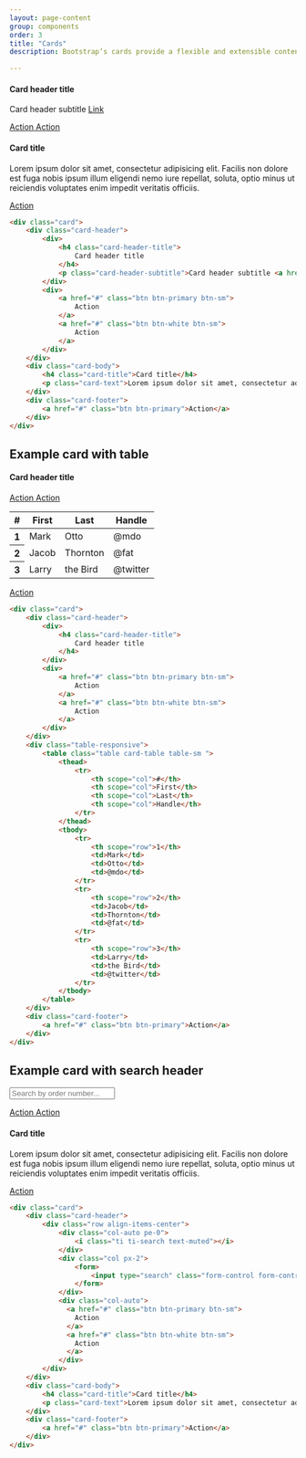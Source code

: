 ```yaml
---
layout: page-content
group: components
order: 3
title: "Cards"
description: Bootstrap’s cards provide a flexible and extensible content container with multiple variants and options. Please read the official <a href="https://getbootstrap.com/docs/5.2/components/card/" target="_blank">Bootstrap documentation</a> for a full list of options.

---
```


<div class=" mb-5">
<div class="card">
<div class="card-header">
  <div>
    <h4 class="card-header-title">
      Card header title
    </h4>
    <p class="card-header-subtitle">Card header subtitle <a href="#">Link</a></p>
  </div>
   <div>
      <a href="#" class="btn btn-primary btn-sm">
        Action
      </a>
      <a href="#" class="btn btn-white btn-sm">
        Action
      </a>
    </div>
</div>
<div class="card-body">
<h4 class="card-title">Card title</h4>
<p class="card-text">Lorem ipsum dolor sit amet, consectetur adipisicing elit. Facilis non dolore est fuga nobis ipsum illum eligendi nemo iure repellat, soluta, optio minus ut reiciendis voluptates enim impedit veritatis officiis.</p>
</div>
<div class="card-footer">
<a href="#" class="btn btn-primary">Action</a>
</div>
</div>
</div>

<div class=" mb-5">
<div class="card">

<div class="card-body" markdown="1">

```html
<div class="card">
    <div class="card-header">
        <div>
            <h4 class="card-header-title">
                Card header title
            </h4>
            <p class="card-header-subtitle">Card header subtitle <a href="#">Link</a></p>
        </div>
        <div>
            <a href="#" class="btn btn-primary btn-sm">
                Action
            </a>
            <a href="#" class="btn btn-white btn-sm">
                Action
            </a>
        </div>
    </div>
    <div class="card-body">
        <h4 class="card-title">Card title</h4>
        <p class="card-text">Lorem ipsum dolor sit amet, consectetur adipisicing elit. Facilis non dolore est fuga nobis ipsum illum eligendi nemo iure repellat, soluta, optio minus ut reiciendis voluptates enim impedit veritatis officiis.</p>
    </div>
    <div class="card-footer">
        <a href="#" class="btn btn-primary">Action</a>
    </div>
</div>
```

</div>
</div>
</div>


## Example card with table

<div class=" mb-5">
<div class="card">
<div class="card-header">
  <div>
    <h4 class="card-header-title">
      Card header title
    </h4>
  </div>
  <div>
    <a href="#" class="btn btn-primary btn-sm">
      Action
    </a>
    <a href="#" class="btn btn-white btn-sm">
      Action
    </a>
  </div>
</div>
<div class="table-responsive">
      <table class="table card-table table-sm ">
        <thead>
          <tr>
            <th scope="col">#</th>
            <th scope="col">First</th>
            <th scope="col">Last</th>
            <th scope="col">Handle</th>
          </tr>
        </thead>
        <tbody>
          <tr>
            <th scope="row">1</th>
            <td>Mark</td>
            <td>Otto</td>
            <td>@mdo</td>
          </tr>
          <tr>
            <th scope="row">2</th>
            <td>Jacob</td>
            <td>Thornton</td>
            <td>@fat</td>
          </tr>
          <tr>
            <th scope="row">3</th>
            <td>Larry</td>
            <td>the Bird</td>
            <td>@twitter</td>
          </tr>
        </tbody>
      </table>
    </div>
<div class="card-footer">
<a href="#" class="btn btn-primary">Action</a>
</div>
</div>
</div>

<div class=" mb-5">
<div class="card">

<div class="card-body" markdown="1">

```html
<div class="card">
    <div class="card-header">
        <div>
            <h4 class="card-header-title">
                Card header title
            </h4>
        </div>
        <div>
            <a href="#" class="btn btn-primary btn-sm">
                Action
            </a>
            <a href="#" class="btn btn-white btn-sm">
                Action
            </a>
        </div>
    </div>
    <div class="table-responsive">
        <table class="table card-table table-sm ">
            <thead>
                <tr>
                    <th scope="col">#</th>
                    <th scope="col">First</th>
                    <th scope="col">Last</th>
                    <th scope="col">Handle</th>
                </tr>
            </thead>
            <tbody>
                <tr>
                    <th scope="row">1</th>
                    <td>Mark</td>
                    <td>Otto</td>
                    <td>@mdo</td>
                </tr>
                <tr>
                    <th scope="row">2</th>
                    <td>Jacob</td>
                    <td>Thornton</td>
                    <td>@fat</td>
                </tr>
                <tr>
                    <th scope="row">3</th>
                    <td>Larry</td>
                    <td>the Bird</td>
                    <td>@twitter</td>
                </tr>
            </tbody>
        </table>
    </div>
    <div class="card-footer">
        <a href="#" class="btn btn-primary">Action</a>
    </div>
</div>
```

</div>
</div>
</div>


## Example card with search header

<div class=" mb-5">
<div class="card">
<div class="card-header">
    <div class="row align-items-center">
        <div class="col-auto pe-0">
            <i class="ti ti-search text-muted"></i>
        </div>
        <div class="col px-2">
            <form>
                <input type="search" class="form-control form-control-flush search" placeholder="Search by order number...">
            </form>
        </div>
        <div class="col-auto">
          <a href="#" class="btn btn-primary btn-sm">
            Action
          </a>
          <a href="#" class="btn btn-white btn-sm">
            Action
          </a>
        </div>
    </div>
</div>
<div class="card-body">
<h4 class="card-title">Card title</h4>
<p class="card-text">Lorem ipsum dolor sit amet, consectetur adipisicing elit. Facilis non dolore est fuga nobis ipsum illum eligendi nemo iure repellat, soluta, optio minus ut reiciendis voluptates enim impedit veritatis officiis.</p>
</div>
<div class="card-footer">
<a href="#" class="btn btn-primary">Action</a>
</div>
</div>
</div>


<div class=" mb-5">
<div class="card">

<div class="card-body" markdown="1">

```html
<div class="card">
    <div class="card-header">
        <div class="row align-items-center">
            <div class="col-auto pe-0">
                <i class="ti ti-search text-muted"></i>
            </div>
            <div class="col px-2">
                <form>
                    <input type="search" class="form-control form-control-flush search" placeholder="Search by order number...">
                </form>
            </div>
            <div class="col-auto">
              <a href="#" class="btn btn-primary btn-sm">
                Action
              </a>
              <a href="#" class="btn btn-white btn-sm">
                Action
              </a>
            </div>
        </div>
    </div>
    <div class="card-body">
        <h4 class="card-title">Card title</h4>
        <p class="card-text">Lorem ipsum dolor sit amet, consectetur adipisicing elit. Facilis non dolore est fuga nobis ipsum illum eligendi nemo iure repellat, soluta, optio minus ut reiciendis voluptates enim impedit veritatis officiis.</p>
    </div>
    <div class="card-footer">
        <a href="#" class="btn btn-primary">Action</a>
    </div>
</div>
```

</div>
</div>
</div>









